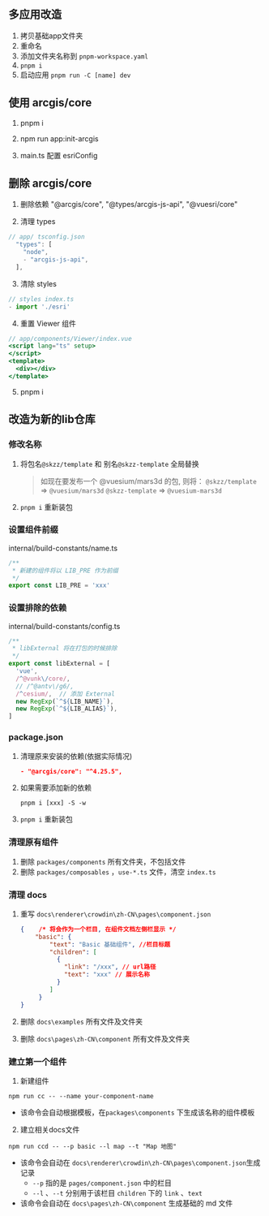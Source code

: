## 多应用改造

1. 拷贝基础app文件夹
2. 重命名
3. 添加文件夹名称到 `pnpm-workspace.yaml`
4. `pnpm i`
5. 启动应用 `pnpm run -C [name] dev`

## 使用 arcgis/core
1. pnpm i
2. npm run app:init-arcgis

3. main.ts 配置 esriConfig 

## 删除 arcgis/core

1. 删除依赖 "@arcgis/core", "@types/arcgis-js-api", "@vuesri/core"

2. 清理 types 
```ts
// app/ tsconfig.json
  "types": [
    "node",
    - "arcgis-js-api",
  ],
```

3. 清除 styles
```ts 
// styles index.ts
- import './esri'
```

4. 重置 Viewer 组件
```jsx
// app/components/Viewer/index.vue
<script lang="ts" setup>
</script>
<template>
  <div></div>
</template>
```

5. pnpm i

## 改造为新的lib仓库

### 修改名称

1. 将包名`@skzz/template` 和 别名`@skzz-template` 全局替换
   > 如现在要发布一个 @vuesium/mars3d 的包, 则将： 
   > `@skzz/template` => `@vuesium/mars3d`
   > `@skzz-template` => `@vuesium-mars3d`
   
2. `pnpm i` 重新装包



### 设置组件前缀

internal/build-constants/name.ts

```ts
/**
 * 新建的组件将以 LIB_PRE 作为前缀
 */ 
export const LIB_PRE = 'xxx'
```



### 设置排除的依赖

internal/build-constants/config.ts

```ts
/**
 * libExternal 将在打包的时候排除
 */
export const libExternal = [
  'vue',
  /^@vunk\/core/,
  // /^@antv\/g6/,
  /^cesium/,  // 添加 External
  new RegExp(`^${LIB_NAME}`),
  new RegExp(`^${LIB_ALIAS}`),
]
```



### package.json 



1. 清理原来安装的依赖(依据实际情况)
  
   ```json
   - "@arcgis/core": "^4.25.5", 
   ```

2. 如果需要添加新的依赖

   ```shell
   pnpm i [xxx] -S -w
   ```

3. `pnpm i`  重新装包



### 清理原有组件

1. 删除 `packages/components` 所有文件夹，不包括文件
2. 删除 `packages/composables` ，`use-*.ts` 文件，清空 `index.ts`



### 清理 docs 

1. 重写 `docs\renderer\crowdin\zh-CN\pages\component.json` 

   ```json
   {	/* 将会作为一个栏目, 在组件文档左侧栏显示 */
       "basic": {
           "text": "Basic 基础组件", //栏目标题
           "children": [ 
             {
               "link": "/xxx", // url路径
               "text": "xxx" // 展示名称
             }
           ]
        }
   }
   ```

2.  删除 `docs\examples` 所有文件及文件夹

3.  删除 `docs\pages\zh-CN\component`  所有文件及文件夹



### 建立第一个组件

1. 新建组件

  ```shell
  npm run cc -- --name your-component-name
  ```

  + 该命令会自动根据模板，在`packages\components`  下生成该名称的组件模板

2. 建立相关docs文件

  ```shell
  npm run ccd -- --p basic --l map --t "Map 地图"
  ```

  + 该命令会自动在 `docs\renderer\crowdin\zh-CN\pages\component.json`生成记录
    + `--p` 指的是 `pages/component.json` 中的栏目
    + `--l`  、`--t` 分别用于该栏目 `children`  下的 `link` 、`text`
  + 该命令会自动在 `docs\pages\zh-CN\component` 生成基础的 md 文件



